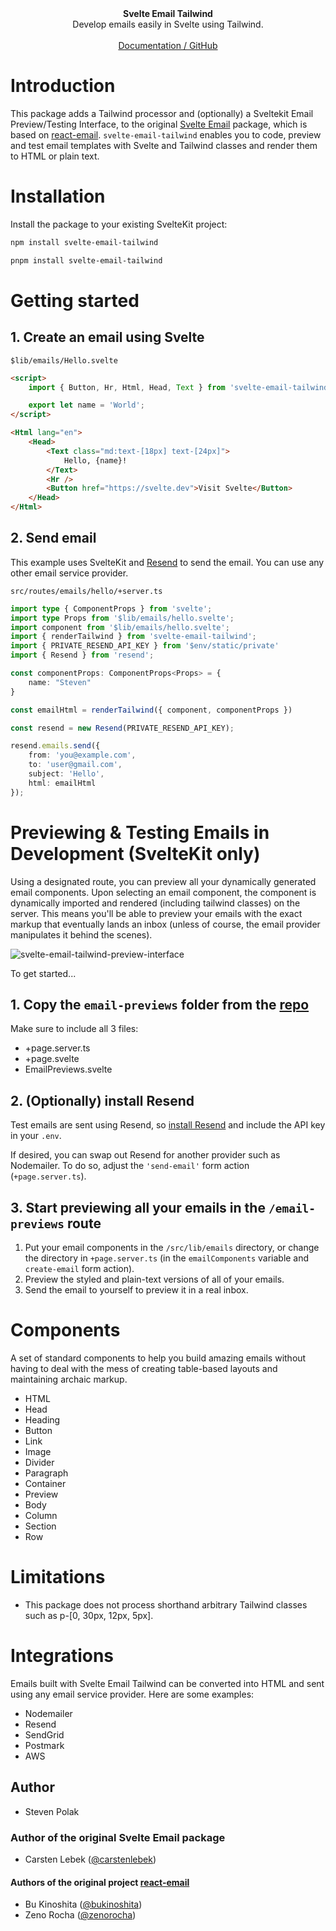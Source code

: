 <div align="center"><strong>Svelte Email Tailwind</strong></div>
<div align="center">Develop emails easily in Svelte using Tailwind.</div>
<br />
<div align="center">
<a href="https://github.com/steveninety/svelte-email-tailwind">Documentation / GitHub</a> 
</div>

# Introduction

This package adds a Tailwind processor and (optionally) a Sveltekit Email Preview/Testing Interface, to the original [Svelte Email](https://github.com/carstenlebek/svelte-email) package, which is based on [react-email](https://github.com/resendlabs/react-email). `svelte-email-tailwind` enables you to code, preview and test email templates with Svelte and Tailwind classes and render them to HTML or plain text.

# Installation

Install the package to your existing SvelteKit project:

```bash title="npm"
npm install svelte-email-tailwind
```

```bash title="pnpm"
pnpm install svelte-email-tailwind
```

# Getting started

## 1. Create an email using Svelte

`$lib/emails/Hello.svelte`

```html
<script>
	import { Button, Hr, Html, Head, Text } from 'svelte-email-tailwind';

	export let name = 'World';
</script>

<Html lang="en">
	<Head>
		<Text class="md:text-[18px] text-[24px]">
			Hello, {name}!
		</Text>
		<Hr />
		<Button href="https://svelte.dev">Visit Svelte</Button>
	</Head>
</Html>
```

## 2. Send email

This example uses SvelteKit and [Resend](https://resend.com/docs/send-with-nodejs) to send the email. You can use any other email service provider.

`src/routes/emails/hello/+server.ts`

```ts
import type { ComponentProps } from 'svelte';
import type Props from '$lib/emails/hello.svelte';
import component from '$lib/emails/hello.svelte';
import { renderTailwind } from 'svelte-email-tailwind';
import { PRIVATE_RESEND_API_KEY } from '$env/static/private'
import { Resend } from 'resend';

const componentProps: ComponentProps<Props> = {
    name: "Steven"
}

const emailHtml = renderTailwind({ component, componentProps })

const resend = new Resend(PRIVATE_RESEND_API_KEY);

resend.emails.send({
    from: 'you@example.com',
    to: 'user@gmail.com',
    subject: 'Hello',
    html: emailHtml
});
```

# Previewing & Testing Emails in Development (SvelteKit only)

Using a designated route, you can preview all your dynamically generated email components.
Upon selecting an email component, the component is dynamically imported and rendered (including tailwind classes) on the server.
This means you'll be able to preview your emails with the exact markup that eventually lands an inbox (unless of course, the email provider manipulates it behind the scenes).

![svelte-email-tailwind-preview-interface](https://raw.githubusercontent.com/steveninety/svelte-email-tailwind/main/static/interface.jpg)

To get started...


## 1. Copy the `email-previews` folder from the [repo](https://github.com/steveninety/svelte-email-tailwind/tree/master/src/routes)

Make sure to include all 3 files:
- +page.server.ts
- +page.svelte
- EmailPreviews.svelte


## 2. (Optionally) install Resend

Test emails are sent using Resend, so [install Resend](https://resend.com/docs/send-with-nodejs) and include the API key in your `.env`.

If desired, you can swap out Resend for another provider such as Nodemailer. 
To do so, adjust the `'send-email'` form action (`+page.server.ts`).


## 3. Start previewing all your emails in the `/email-previews` route

1. Put your email components in the `/src/lib/emails` directory, or change the directory in `+page.server.ts` (in the `emailComponents` variable and `create-email` form action).
2. Preview the styled and plain-text versions of all of your emails.
3. Send the email to yourself to preview it in a real inbox.


# Components

A set of standard components to help you build amazing emails without having to deal with the mess of creating table-based layouts and maintaining archaic markup.

- HTML
- Head
- Heading
- Button
- Link
- Image
- Divider
- Paragraph
- Container
- Preview
- Body
- Column
- Section
- Row

# Limitations

- This package does not process shorthand arbitrary Tailwind classes such as p-[0, 30px, 12px, 5px]. 

# Integrations

Emails built with Svelte Email Tailwind can be converted into HTML and sent using any email service provider. Here are some examples:

- Nodemailer
- Resend
- SendGrid
- Postmark
- AWS

## Author 

- Steven Polak 

### Author of the original Svelte Email package

- Carsten Lebek ([@carstenlebek](https://twitter.com/carstenlebek1))

#### Authors of the original project [react-email](https://github.com/resendlabs/react-email)

- Bu Kinoshita ([@bukinoshita](https://twitter.com/bukinoshita))
- Zeno Rocha ([@zenorocha](https://twitter.com/zenorocha))
